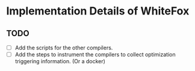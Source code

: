 # Implementation Details of WhiteFox

## TODO

- [ ] Add the scripts for the other compilers.
- [ ] Add the steps to instrument the compilers to collect optimization triggering information. (Or a docker)
